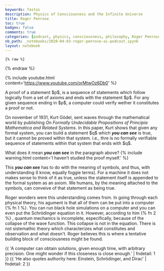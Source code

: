 ```yaml
---
keywords: fastai
description: Physics of Consciousness and the Infinite Universe
title: Roger Penrose 
toc: true 
badges: false
comments: true
categories: [podcast, physics, consciousness, philosophy, Roger Penrose]
nb_path: _notebooks/2020-04-03-roger-penrose-ai-podcast.ipynb
layout: notebook
---
```


<!--
#################################################
### THIS FILE WAS AUTOGENERATED! DO NOT EDIT! ###
#################################################
# file to edit: _notebooks/2020-04-03-roger-penrose-ai-podcast.ipynb
-->

<div class="container" id="notebook-container">
        
    {% raw %}
    
<div class="cell border-box-sizing code_cell rendered">

</div>
    {% endraw %}

<div class="cell border-box-sizing text_cell rendered"><div class="inner_cell">
<div class="text_cell_render border-box-sizing rendered_html">
<p>{% include youtube.html content='<a href="https://www.youtube.com/orMtwOz6Db0">https://www.youtube.com/orMtwOz6Db0</a>' %}</p>

</div>
</div>
</div>
<div class="cell border-box-sizing text_cell rendered"><div class="inner_cell">
<div class="text_cell_render border-box-sizing rendered_html">
<p>A proof of a statement $p$, is a sequence of statements which follow logically from a set of axioms and ends with the statement $p$. For any given sequence ending in $p$, a computer could verify wether it constitutes a proof or not.</p>
<p>On november of 1931, Kurt Gödel, sent waves through the mathematical world by publishing <em>On Formally Undecidable Propositions of Principia Mathematica and Related Systems</em>. In this paper, Kurt shows that given any formal system, you can build a statement $q$ which <strong><em>you can see</em></strong> is true, but it cannot be proved within that system. i.e., thre is no formally verifiable sequence of statements within that system that ends with $q$.</p>

</div>
</div>
</div>
<div class="cell border-box-sizing text_cell rendered"><div class="inner_cell">
<div class="text_cell_render border-box-sizing rendered_html">
<p>What does it mean <strong><em>you can see</em></strong> in the paragraph above? 
{% include warning.html content='I haven&#8217;t studied the proof myself.' %}</p>
<p>This <strong><em>you can see</em></strong> has to do with the meaning of symbols, and thus, with understanding (I know, equally foggie terms). For a machine it does not makes sense to think of it as true, unless the statement itself is appended to the formal system as an axiom. We humans, by the meaning attached to the symbols, can conveive of that statement as being true.</p>

</div>
</div>
</div>
<div class="cell border-box-sizing text_cell rendered"><div class="inner_cell">
<div class="text_cell_render border-box-sizing rendered_html">
<p>Roger wonders were this understanding comes from. In going through each physical theory, his agument is that all of them can be put into a computer {% fn 1 %}. You can run black hole simulations on a computer and you can even put the Schrödinger equation in it. However, according to him {% fn 2 %} , quantum mechanics is incomplete, especifically, because of the collapse of the wave function. This collapse is not in the equation. There is not sistemathic theory which characterizes what constitutes and observation and what doesn't. Roger believes this is where a tentative building block of consciousness might be found.</p>

</div>
</div>
</div>
<div class="cell border-box-sizing text_cell rendered"><div class="inner_cell">
<div class="text_cell_render border-box-sizing rendered_html">
<p>{{ 'A computer can obtain solutions, given enough time, with arbitrary precision. One might wonder if this closeness is close enough.' | fndetail: 1 }}
{{ 'He also quotes authority here: Einstein, Schrödinger, and Dirac' | fndetail: 2 }}</p>

</div>
</div>
</div>
</div>
 

